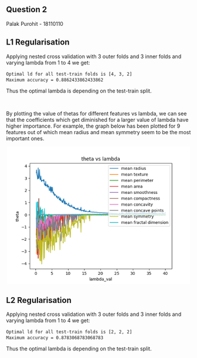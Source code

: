 ## Question 2

Palak Purohit - 18110110

## L1 Regularisation
Applying nested cross validation with 3 outer folds and 3 inner folds and varying lambda from 1 to 4 we get:

```
Optimal ld for all test-train folds is [4, 3, 2]
Maximum accuracy = 0.8862433862433862
```
Thus the optimal lambda is depending on the test-train split.

<br />

By plotting the value of thetas for different features vs lambda, we can see that the coefficients which get diminished for a larger value of lambda have higher importance. For example, the graph below has been plotted for 9 features out of which mean radius and mean symmetry seem to be the most important ones.

<p align = center>
<img width="500" src = "./plots/q2L1_plot.png" >
</p>

## L2 Regularisation

Applying nested cross validation with 3 outer folds and 3 inner folds and varying lambda from 1 to 4 we get:

```
Optimal ld for all test-train folds is [2, 2, 2]
Maximum accuracy = 0.8783068783068783
```
Thus the optimal lambda is depending on the test-train split.
